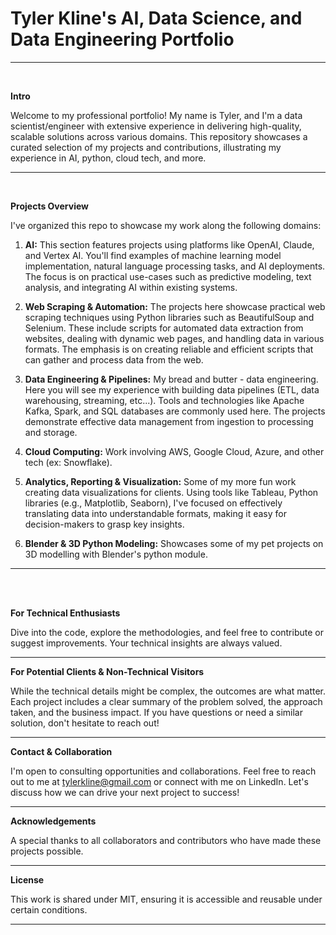# **Tyler Kline's AI, Data Science, and Data Engineering Portfolio**
---

<br>

**Intro**

Welcome to my professional portfolio! My name is Tyler, and I'm a data scientist/engineer with extensive experience in delivering high-quality, scalable solutions across various domains. This repository showcases a curated selection of my projects and contributions, illustrating my experience in AI, python, cloud tech, and more.

---
<br>

**Projects Overview**

I've organized this repo to showcase my work along the following domains:

1. **AI:** This section features projects using platforms like OpenAI, Claude, and Vertex AI. You'll find examples of machine learning model implementation, natural language processing tasks, and AI deployments. The focus is on practical use-cases such as predictive modeling, text analysis, and integrating AI within existing systems.

2. **Web Scraping & Automation:** The projects here showcase practical web scraping techniques using Python libraries such as BeautifulSoup and Selenium. These include scripts for automated data extraction from websites, dealing with dynamic web pages, and handling data in various formats. The emphasis is on creating reliable and efficient scripts that can gather and process data from the web.


3. **Data Engineering & Pipelines:** My bread and butter - data engineering. Here you will see my experience with building data pipelines (ETL, data warehousing, streaming, etc...). Tools and technologies like Apache Kafka, Spark, and SQL databases are commonly used here. The projects demonstrate effective data management from ingestion to processing and storage.


4. **Cloud Computing:** Work involving AWS, Google Cloud, Azure, and other tech (ex: Snowflake).

5. **Analytics, Reporting & Visualization:** Some of my more fun work creating data visualizations for clients.  Using tools like Tableau, Python libraries (e.g., Matplotlib, Seaborn), I've focused on effectively translating data into understandable formats, making it easy for decision-makers to grasp key insights.

6. **Blender & 3D Python Modeling:** Showcases some of my pet projects on 3D modelling with Blender's python module.

---
<br>
<br>

**For Technical Enthusiasts**

Dive into the code, explore the methodologies, and feel free to contribute or suggest improvements. Your technical insights are always valued.

---

**For Potential Clients & Non-Technical Visitors**

While the technical details might be complex, the outcomes are what matter. Each project includes a clear summary of the problem solved, the approach taken, and the business impact. If you have questions or need a similar solution, don't hesitate to reach out!

---

**Contact & Collaboration**

I'm open to consulting opportunities and collaborations. Feel free to reach out to me at tylerkline@gmail.com or connect with me on LinkedIn. Let's discuss how we can drive your next project to success!

---

**Acknowledgements**

A special thanks to all collaborators and contributors who have made these projects possible.

---

**License**

This work is shared under MIT, ensuring it is accessible and reusable under certain conditions.

---
